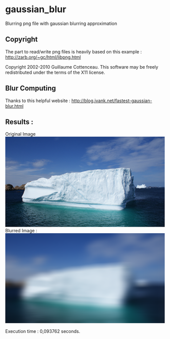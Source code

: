 # gaussian_blur
Blurring png file with gaussian blurring approximation

## Copyright

The part to read/write png files is heavily based on this example :
http://zarb.org/~gc/html/libpng.html

Copyright 2002-2010 Guillaume Cottenceau.
This software may be freely redistributed under the terms of the X11 license.

## Blur Computing

Thanks to this helpful website :
http://blog.ivank.net/fastest-gaussian-blur.html

## Results :
Original Image
![iceberg](https://raw.githubusercontent.com/Lescurel/gaussian_blur/master/img/example.png)
Blurred Image :
![blurred_iceberg](https://raw.githubusercontent.com/Lescurel/gaussian_blur/master/img/exampleblur.png)

Execution time : 0,093762 seconds.
